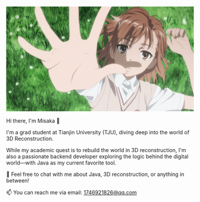 <p align="center">
  <img src="https://github.com/Awanyyy/Awanyyy/blob/main/misaka_mikoto.png?raw=true" alt="Misaka Mikoto" width="800"/>
</p>
Hi there, I'm Misaka 👋

I'm a grad student at Tianjin University (TJU), diving deep into the world of 3D Reconstruction.

While my academic quest is to rebuild the world in 3D reconstruction, I'm also a passionate backend developer exploring the logic behind the digital world—with Java as my current favorite tool.

💬 Feel free to chat with me about Java, 3D reconstruction, or anything in between!

📫 You can reach me via email: 1746921826@qq.com
